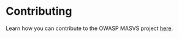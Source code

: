 # Contributing

Learn how you can contribute to the OWASP MASVS project [here](docs/contributors/1_How_Can_You_Contribute.md).